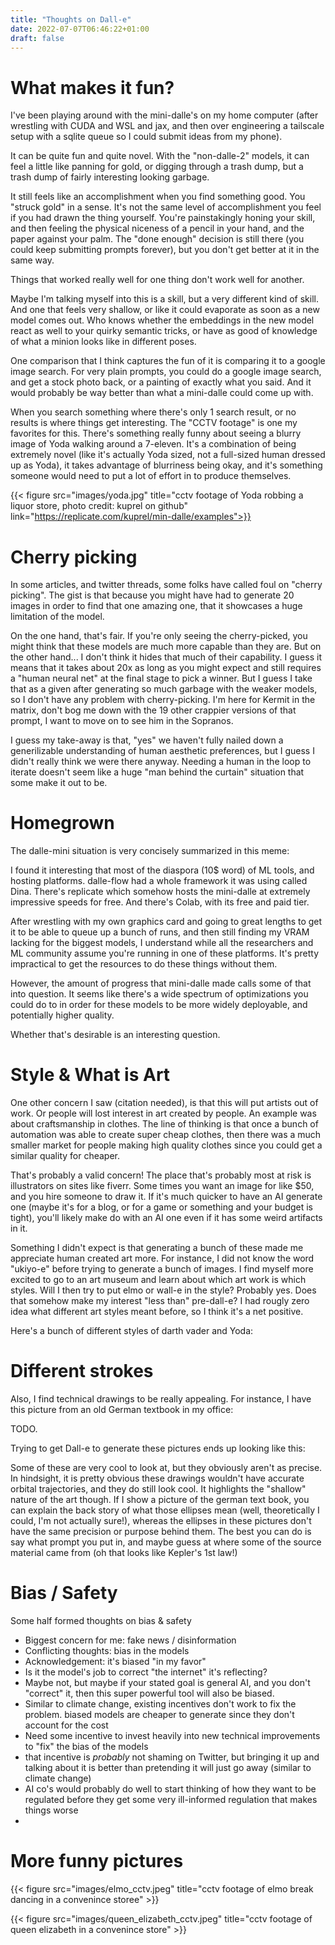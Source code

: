 ```yaml
---
title: "Thoughts on Dall-e"
date: 2022-07-07T06:46:22+01:00
draft: false
---
```



# What makes it fun?

I've been playing around with the mini-dalle's on my home computer (after wrestling with CUDA and WSL and jax, and then over engineering a tailscale setup with a sqlite queue so I could submit ideas from my phone).

It can be quite fun and quite novel.  With the "non-dalle-2" models, it can feel a little like panning for gold, or digging through a trash dump, but a trash dump of fairly interesting looking garbage.

It still feels like an accomplishment when you find something good.  You "struck gold" in a sense. It's not the same level of accomplishment you feel if you had drawn the thing yourself.  You're painstakingly honing your skill, and then feeling the physical niceness of a pencil in your hand, and the paper against your palm.  The "done enough" decision is still there (you could keep submitting prompts forever), but you don't get better at it in the same way.

Things that worked really well for one thing don't work well for another. 

Maybe I'm talking myself into this is a skill, but a very different kind of skill.  And one that feels very shallow, or like it could evaporate as soon as a new model comes out.  Who knows whether the embeddings in the new model react as well to your quirky semantic tricks, or have as good of knowledge of what a minion looks like in different poses.


One comparison that I think captures the fun of it is comparing it to a google image search.  For very plain prompts, you could do a google image search, and get a stock photo back, or a painting of exactly what you said. And it would probably be way better than what a mini-dalle could come up with.

When you search something where there's only 1 search result, or no results is where things get interesting.  The "CCTV footage" is one my favorites for this.  There's something really funny about seeing a blurry image of Yoda walking around a 7-eleven.  It's a combination of being extremely novel (like it's actually Yoda sized, not a full-sized human dressed up as Yoda), it takes advantage of blurriness being okay, and it's something someone would need to put a lot of effort in to produce themselves.

{{< figure src="images/yoda.jpg" title="cctv footage of Yoda robbing a liquor store, photo credit: kuprel on github" link="https://replicate.com/kuprel/min-dalle/examples">}}


# Cherry picking

In some articles, and twitter threads, some folks have called foul on "cherry picking".  The gist is that because you might have had to generate 20 images in order to find that one amazing one, that it showcases a huge limitation of the model.

On the one hand, that's fair.  If you're only seeing the cherry-picked, you might think that these models are much more capable than they are.  But on the other hand... I don't think it hides that much of their capability.  I guess it means that it takes about 20x as long as you might expect and still requires a "human neural net" at the final stage to pick a winner.  But I guess I take that as a given after generating so much garbage with the weaker models, so I don't have any problem with cherry-picking.  I'm here for Kermit in the matrix, don't bog me down with the 19 other crappier versions of that prompt, I want to move on to see him in the Sopranos.

I guess my take-away is that, "yes" we haven't fully nailed down a generilizable understanding of human aesthetic preferences, but I guess I didn't really think we were there anyway. Needing a human in the loop to iterate doesn't seem like a huge "man behind the curtain" situation that some make it out to be. 

# Homegrown

The dalle-mini situation is very concisely summarized in this meme:


I found it interesting that most of the diaspora (10$ word) of ML tools, and hosting platforms.  dalle-flow had a whole framework it was using called Dina.  There's replicate which somehow hosts the mini-dalle at extremely impressive speeds for free.  And there's Colab, with its free and paid tier.

After wrestling with my own graphics card and going to great lengths to get it to be able to queue up a bunch of runs, and then still finding my VRAM lacking for the biggest models, I understand while all the researchers and ML community assume you're running in one of these platforms.  It's pretty impractical to get the resources to do these things without them.

However, the amount of progress that mini-dalle made calls some of that into question.  It seems like there's a wide spectrum of optimizations you could do to in order for these models to be more widely deployable, and potentially higher quality.

Whether that's desirable is an interesting question.

# Style & What is Art

One other concern I saw (citation needed), is that this will put artists out of work.  Or people  will lost interest in art created by people.  An example was about craftsmanship in clothes.  The line of thinking is that once a bunch of automation was able to create super cheap clothes, then there was a much smaller market for people making high quality clothes since you could get a similar quality for cheaper.

That's probably a valid concern! The place that's probably most at risk is illustrators on sites like fiverr.  Some times you want an image for like $50, and you hire someone to draw it.  If it's much quicker to have an AI generate one (maybe it's for a blog, or for a game or something and your budget is tight), you'll likely make do with an AI one even if it has some weird artifacts in it.

Something I didn't expect is that generating a bunch of these made me appreciate human created art more.  For instance, I did not know the word "ukiyo-e" before trying to generate a bunch of images.  I find myself more excited to go to an art museum and learn about which art work is which styles.  Will I then try to put elmo or wall-e in the style? Probably yes.  Does that somehow make my interest "less than" pre-dall-e? I had rougly zero idea what different art styles meant before, so I think it's a net positive.

Here's a bunch of different styles of darth vader and Yoda:


# Different strokes

Also, I find technical drawings to be really appealing.  For instance, I have this picture from an old German textbook in my office:

TODO.

Trying to get Dall-e to generate these pictures ends up looking like this:


Some of these are very cool to look at, but they obviously aren't as precise.  In hindsight, it is pretty obvious these drawings wouldn't have accurate orbital trajectories, and they do still look cool.  It highlights the "shallow" nature of the art though.  If I show a picture of the german text book, you can explain the back story of what those ellipses mean (well, theoretically I could, I'm not actually sure!), whereas the ellipses in these pictures don't have the same precision or purpose behind them.  The best you can do is say what prompt you put in, and maybe guess at where some of the source material came from (oh that looks like Kepler's 1st law!)


# Bias / Safety

Some half formed thoughts on bias & safety

- Biggest concern for me: fake news / disinformation
- Conflicting thoughts: bias in the models
- Acknowledgement: it's biased "in my favor"
- Is it the model's job to correct "the internet" it's reflecting?
- Maybe not, but maybe if your stated goal is general AI, and you don't "correct" it, then this super powerful tool will also be biased.
- Similar to climate change, existing incentives don't work to fix the problem.  biased models are cheaper to generate since they don't account for the cost
- Need some incentive to invest heavily into new technical improvements to "fix" the bias of the models
- that incentive is _probably_ not shaming on Twitter, but bringing it up and talking about it is  better than pretending it will just go away (similar to climate change)
- AI co's would probably do well to start thinking of how they want to be regulated before they get some very ill-informed regulation that makes things worse
- 

# More funny pictures


{{< figure src="images/elmo_cctv.jpeg" title="cctv footage of elmo break dancing in a convenince storee" >}}

{{< figure src="images/queen_elizabeth_cctv.jpeg" title="cctv footage of queen elizabeth in a convenince store" >}}